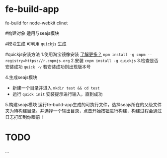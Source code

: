 # fe-build-app
fe-build for node-webkit clinet

#构建对象
适用与seajs模块

#模块生成
可利用 `quickjs` 生成

#quickjs安装方法
1.使用淘宝镜像安装 [了解更多？](http://cnpmjs.org/)
  `npm install -g cnpm --registry=https://r.cnpmjs.org`
2.安装
  `cnpm install -g quickjs`
3.检查是否安装成功
  `quick -v` 若安装成功则出现版本号
  
4.生成seajs模块
  - 新建一个目录并进入
  `mkdir test && cd test`
  - 运行 `quick init` 安装提示进行输入，直到成功
  
5.构建seajs模块
  运行fe-build-app生成的可执行文件，选择seajs所在的父级文件夹为待构建目录。并选择一个输出目录，点击开始按钮进行构建，构建过程会通过日志打印到你眼前！

# TODO
  ...
  
